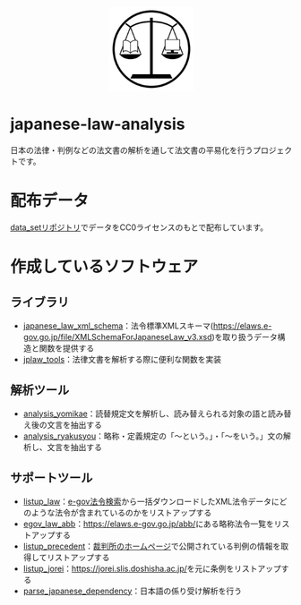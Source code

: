 <p align="center">
    <img width="150" alt="Logo" src="https://raw.githubusercontent.com/japanese-law-analysis/.github/master/icon/icon.svg">
</p>

# japanese-law-analysis

日本の法律・判例などの法文書の解析を通して法文書の平易化を行うプロジェクトです。


# 配布データ

[data_setリポジトリ](https://github.com/japanese-law-analysis/data_set)でデータをCC0ライセンスのもとで配布しています。


# 作成しているソフトウェア

## ライブラリ

- [japanese_law_xml_schema](https://github.com/japanese-law-analysis/japanese_law_xml_schema)：法令標準XMLスキーマ(<https://elaws.e-gov.go.jp/file/XMLSchemaForJapaneseLaw_v3.xsd>)を取り扱うデータ構造と関数を提供する
- [jplaw_tools](https://github.com/japanese-law-analysis/jplaw_tools)：法律文書を解析する際に便利な関数を実装

## 解析ツール

- [analysis_yomikae](https://github.com/japanese-law-analysis/analysis_yomikae)：読替規定文を解析し、読み替えられる対象の語と読み替え後の文言を抽出する
- [analysis_ryakusyou](https://github.com/japanese-law-analysis/analysis_ryakusyou)：略称・定義規定の「～という。」・「～をいう。」文の解析し、文言を抽出する

## サポートツール

- [listup_law](https://github.com/japanese-law-analysis/listup_law)：[e-gov法令検索](https://elaws.e-gov.go.jp/)から一括ダウンロードしたXML法令データにどのような法令が含まれているのかをリストアップする
- [egov_law_abb](https://github.com/japanese-law-analysis/egov_law_abb)：<https://elaws.e-gov.go.jp/abb/>にある略称法令一覧をリストアップする
- [listup_precedent](https://github.com/japanese-law-analysis/listup_precedent)：[裁判所のホームページ](https://www.courts.go.jp/)で公開されている判例の情報を取得してリストアップする
- [listup_jorei](https://github.com/japanese-law-analysis/listup_jorei)：<https://jorei.slis.doshisha.ac.jp/>を元に条例をリストアップする
- [parse_japanese_dependency](https://github.com/japanese-law-analysis/parse_japanese_dependency)：日本語の係り受け解析を行う
